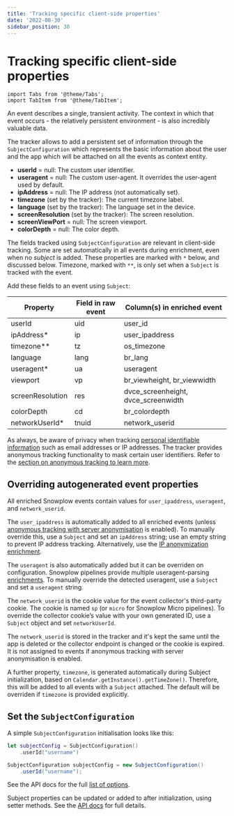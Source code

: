 ```yaml
---
title: 'Tracking specific client-side properties'
date: '2022-08-30'
sidebar_position: 30
---
```


# Tracking specific client-side properties

```mdx-code-block
import Tabs from '@theme/Tabs';
import TabItem from '@theme/TabItem';
```

An event describes a single, transient activity. The context in which that event occurs - the relatively persistent environment - is also incredibly valuable data.

The tracker allows to add a persistent set of information through the `SubjectConfiguration` which represents the basic information about the user and the app which will be attached on all the events as context entity.

- **userId** = null: The custom user identifier.
- **useragent** = null: The custom user-agent. It overrides the user-agent used by default.
- **ipAddress** = null: The IP address (not automatically set).
- **timezone** (set by the tracker): The current timezone label.
- **language** (set by the tracker): The language set in the device.
- **screenResolution** (set by the tracker): The screen resolution.
- **screenViewPort** = null: The screen viewport.
- **colorDepth** = null: The color depth.

The fields tracked using `SubjectConfiguration` are relevant in client-side tracking. Some are set automatically in all events during enrichment, even when no _subject_ is added. These properties are marked with `*` below, and discussed below. Timezone, marked with `**`, is only set when a `Subject` is tracked with the event.

Add these fields to an event using `Subject`:

| Property         | Field in raw event | Column(s) in enriched event         |
| ---------------- | ------------------ | ----------------------------------- |
| userId           | uid                | user_id                             |
| ipAddress\*      | ip                 | user_ipaddress                      |
| timezone\*\*     | tz                 | os_timezone                         |
| language         | lang               | br_lang                             |
| useragent\*      | ua                 | useragent                           |
| viewport         | vp                 | br_viewheight, br_viewwidth         |
| screenResolution | res                | dvce_screenheight, dvce_screenwidth |
| colorDepth       | cd                 | br_colordepth                       |
| networkUserId\*  | tnuid              | network_userid                      |

As always, be aware of privacy when tracking [personal identifiable information](https://snowplow.io/blog/2020/09/06/user-identification-and-privacy/) such as email addresses or IP addresses.
The tracker provides anonymous tracking functionality to mask certain user identifiers. Refer to the [section on anonymous tracking to learn more](../anonymous-tracking/index.md).

## Overriding autogenerated event properties

All enriched Snowplow events contain values for `user_ipaddress`, `useragent`, and `network_userid`.

The `user_ipaddress` is automatically added to all enriched events (unless [anonymous tracking with server anonymisation](../anonymous-tracking/index.md) is enabled). To manually override this, use a `Subject` and set an `ipAddress` string; use an empty string to prevent IP address tracking. Alternatively, use the [IP anonymization enrichment](https://docs.snowplow.io/docs/enriching-your-data/available-enrichments/ip-anonymization-enrichment/).

The `useragent` is also automatically added but it can be overriden on configuration. Snowplow pipelines provide multiple useragent-parsing [enrichments](https://docs.snowplow.io/docs/enriching-your-data/available-enrichments/). To manually override the detected useragent, use a `Subject` and set a `useragent` string.

The `network_userid` is the cookie value for the event collector's third-party cookie. The cookie is named `sp` (or `micro` for Snowplow Micro pipelines). To override the collector cookie’s value with your own generated ID, use a `Subject` object and set `networkUserId`.

The `network_userid` is stored in the tracker and it's kept the same until the app is deleted or the collector endpoint is changed or the cookie is expired. It is not assigned to events if anonymous tracking with server anonymisation is enabled.

A further property, `timezone`, is generated automatically during Subject initialization, based on `Calendar.getInstance().getTimeZone()`. Therefore, this will be added to all events with a `Subject` attached. The default will be overriden if `timezone` is provided explicitly.

## Set the `SubjectConfiguration`

A simple `SubjectConfiguration` initialisation looks like this:

<Tabs groupId="platform">
  <TabItem value="ios" label="iOS" default>

```swift
let subjectConfig = SubjectConfiguration()
    .userId("username")
```

  </TabItem>
  <TabItem value="android" label="Android">

```java
SubjectConfiguration subjectConfig = new SubjectConfiguration()
    .userId("username");
```

  </TabItem>
</Tabs>

See the API docs for the full [list of options](https://docs.snowplow.io/snowplow-android-tracker/classcom_1_1snowplowanalytics_1_1snowplow_1_1configuration_1_1_subject_configuration.html).

Subject properties can be updated or added to after initialization, using setter methods. See the [API docs](https://docs.snowplow.io/snowplow-android-tracker/classcom_1_1snowplowanalytics_1_1snowplow_1_1internal_1_1tracker_1_1_subject.html) for full details.
